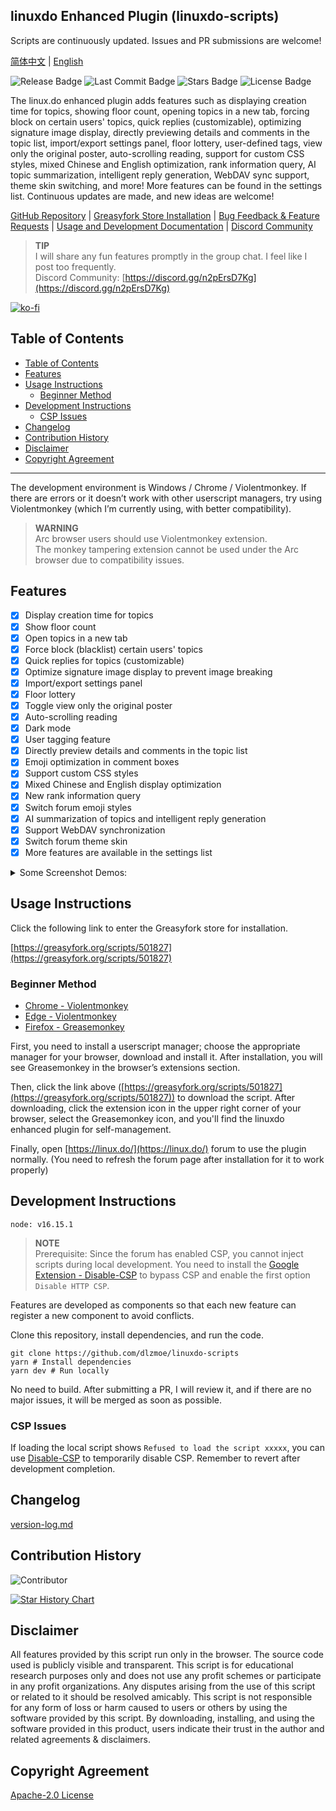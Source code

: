 ## linuxdo Enhanced Plugin (linuxdo-scripts)

Scripts are continuously updated. Issues and PR submissions are welcome!

[简体中文](https://github.com/dlzmoe/linuxdo-scripts/blob/main/README.md) | [English](https://github.com/dlzmoe/linuxdo-scripts/blob/main/README_EN.md)

![Release Badge](https://img.shields.io/github/v/release/dlzmoe/linuxdo-scripts?label=linuxdo%20%E5%A2%9E%E5%BC%BA%E6%8F%92%E4%BB%B6&labelColor=%235D5D5D&color=%23E97435)
![Last Commit Badge](https://img.shields.io/github/last-commit/dlzmoe/linuxdo-scripts)
![Stars Badge](https://img.shields.io/github/stars/dlzmoe%2Flinuxdo-scripts?style=flat)
![License Badge](https://img.shields.io/github/license/dlzmoe/linuxdo-scripts)

The linux.do enhanced plugin adds features such as displaying creation time for topics, showing floor count, opening topics in a new tab, forcing block on certain users' topics, quick replies (customizable), optimizing signature image display, directly previewing details and comments in the topic list, import/export settings panel, floor lottery, user-defined tags, view only the original poster, auto-scrolling reading, support for custom CSS styles, mixed Chinese and English optimization, rank information query, AI topic summarization, intelligent reply generation, WebDAV sync support, theme skin switching, and more! More features can be found in the settings list. Continuous updates are made, and new ideas are welcome!

[GitHub Repository](https://github.com/dlzmoe/linuxdo-scripts) | [Greasyfork Store Installation](https://greasyfork.org/scripts/501827) | [Bug Feedback & Feature Requests](https://github.com/dlzmoe/linuxdo-scripts/issues/new/choose) | [Usage and Development Documentation](https://linuxdo-scripts-docs.netlify.app/) | [Discord Community](https://discord.gg/n2pErsD7Kg)

> **TIP**  
> I will share any fun features promptly in the group chat. I feel like I post too frequently.  
> Discord Community: [https://discord.gg/n2pErsD7Kg](https://discord.gg/n2pErsD7Kg)  

[![ko-fi](https://ko-fi.com/img/githubbutton_sm.svg)](https://ko-fi.com/anghunk)

## Table of Contents
- [Table of Contents](#table-of-contents)
- [Features](#features)
- [Usage Instructions](#usage-instructions)
  - [Beginner Method](#beginner-method)
- [Development Instructions](#development-instructions)
  - [CSP Issues](#csp-issues)
- [Changelog](#changelog)
- [Contribution History](#contribution-history)
- [Disclaimer](#disclaimer)
- [Copyright Agreement](#copyright-agreement)

---

The development environment is Windows / Chrome / Violentmonkey. If there are errors or it doesn’t work with other userscript managers, try using Violentmonkey (which I’m currently using, with better compatibility).

> **WARNING**  
> Arc browser users should use Violentmonkey extension.  
> The monkey tampering extension cannot be used under the Arc browser due to compatibility issues.

## Features

- [x] Display creation time for topics
- [x] Show floor count
- [x] Open topics in a new tab
- [x] Force block (blacklist) certain users' topics
- [x] Quick replies for topics (customizable)
- [x] Optimize signature image display to prevent image breaking
- [x] Import/export settings panel
- [x] Floor lottery
- [x] Toggle view only the original poster
- [x] Auto-scrolling reading
- [x] Dark mode
- [x] User tagging feature
- [x] Directly preview details and comments in the topic list
- [x] Emoji optimization in comment boxes
- [x] Support custom CSS styles
- [x] Mixed Chinese and English display optimization
- [x] New rank information query
- [x] Switch forum emoji styles
- [x] AI summarization of topics and intelligent reply generation
- [x] Support WebDAV synchronization
- [x] Switch forum theme skin
- [x] More features are available in the settings list

<details>
<summary>Some Screenshot Demos:</summary>

| ![image](https://github.com/user-attachments/assets/f3fb854f-e6fd-4da4-9a9c-377b6537fab7) | ![image](https://github.com/user-attachments/assets/3b2a9e63-3939-4dbc-a00f-c713ca2c7f33) |
| ----------------------------------------------------------------------------------------- | ----------------------------------------------------------------------------------------- |
| ![image](https://github.com/user-attachments/assets/2c67ab9f-2359-4ab5-b0dd-0f257560b98b) | ![image](https://github.com/user-attachments/assets/ed4f925c-e26c-43ce-a886-fa764ac341b5) |
| ![image](https://github.com/user-attachments/assets/c6ba9abb-43aa-40ce-a4a1-b9cdae229a2d) | ![image](https://github.com/user-attachments/assets/399c1645-36e1-4fe2-a671-ae40685e87ca) |

</details>

## Usage Instructions

Click the following link to enter the Greasyfork store for installation.

[https://greasyfork.org/scripts/501827](https://greasyfork.org/scripts/501827)

### Beginner Method

- [Chrome - Violentmonkey](https://chromewebstore.google.com/detail/jinjaccalgkegednnccohejagnlnfdag)
- [Edge - Violentmonkey](https://microsoftedge.microsoft.com/addons/detail/violentmonkey/eeagobfjdenkkddmbclomhiblgggliao)
- [Firefox - Greasemonkey](https://addons.mozilla.org/en-US/firefox/addon/greasemonkey/)

First, you need to install a userscript manager; choose the appropriate manager for your browser, download and install it. After installation, you will see Greasemonkey in the browser’s extensions section.

Then, click the link above ([https://greasyfork.org/scripts/501827](https://greasyfork.org/scripts/501827)) to download the script. After downloading, click the extension icon in the upper right corner of your browser, select the Greasemonkey icon, and you'll find the linuxdo enhanced plugin for self-management.

Finally, open [https://linux.do/](https://linux.do/) forum to use the plugin normally. (You need to refresh the forum page after installation for it to work properly)

## Development Instructions

```
node: v16.15.1
```

> **NOTE**  
> Prerequisite: Since the forum has enabled CSP, you cannot inject scripts during local development. You need to install the [Google Extension - Disable-CSP](https://github.com/lisonge/Disable-CSP) to bypass CSP and enable the first option `Disable HTTP CSP`.

Features are developed as components so that each new feature can register a new component to avoid conflicts.

Clone this repository, install dependencies, and run the code.

```shell
git clone https://github.com/dlzmoe/linuxdo-scripts
yarn # Install dependencies
yarn dev # Run locally
```

No need to build. After submitting a PR, I will review it, and if there are no major issues, it will be merged as soon as possible.

### CSP Issues

If loading the local script shows `Refused to load the script xxxxx`, you can use [Disable-CSP](https://github.com/lisonge/Disable-CSP) to temporarily disable CSP. Remember to revert after development completion.

## Changelog

[version-log.md](https://github.com/dlzmoe/linuxdo-scripts/blob/main/version-log.md)

## Contribution History

![Contributor](https://contrib.rocks/image?repo=dlzmoe/linuxdo-scripts)

[![Star History Chart](https://api.star-history.com/svg?repos=dlzmoe/linuxdo-scripts&type=Date)](https://star-history.com/#dlzmoe/linuxdo-scripts&Date)

## Disclaimer

All features provided by this script run only in the browser. The source code used is publicly visible and transparent. This script is for educational research purposes only and does not use any profit schemes or participate in any profit organizations. Any disputes arising from the use of this script or related to it should be resolved amicably. This script is not responsible for any form of loss or harm caused to users or others by using the software provided by this script. By downloading, installing, and using the software provided in this product, users indicate their trust in the author and related agreements & disclaimers.

## Copyright Agreement

[Apache-2.0 License](https://github.com/dlzmoe/linuxdo-scripts/blob/main/LICENSE)